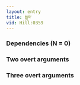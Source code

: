 ```yaml
---
layout: entry
title: སྒབ་
vid: Hill:0359
---
```

### Dependencies (N = 0)


### Two overt arguments


### Three overt arguments
